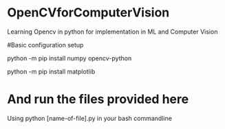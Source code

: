 # OpenCVforComputerVision
Learning Opencv in python for implementation in ML and Computer Vision

#Basic configuration setup

 python -m pip install numpy opencv-python
 
 python -m pip install matplotlib
 
# And run the files provided here

  Using python [name-of-file].py in your bash commandline
